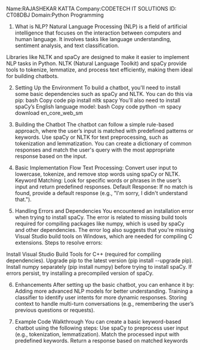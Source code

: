 Name:RAJASHEKAR KATTA Company:CODETECH IT SOLUTIONS ID: CT08DBJ Domain:Python Programming

1. What is NLP?
Natural Language Processing (NLP) is a field of artificial intelligence that focuses on the interaction between computers and human language.
It involves tasks like language understanding, sentiment analysis, and text classification.

Libraries like NLTK and spaCy are designed to make it easier to implement NLP tasks in Python.
NLTK (Natural Language Toolkit) and spaCy provide tools to tokenize, lemmatize, and process text efficiently, making them ideal for building chatbots.

2. Setting Up the Environment
To build a chatbot, you'll need to install some basic dependencies such as spaCy and NLTK. You can do this via pip:
bash
Copy code
pip install nltk spacy
You'll also need to install spaCy’s English language model:
bash
Copy code
python -m spacy download en_core_web_sm

3. Building the Chatbot
The chatbot can follow a simple rule-based approach, where the user’s input is matched with predefined patterns or keywords.
Use spaCy or NLTK for text preprocessing, such as tokenization and lemmatization.
You can create a dictionary of common responses and match the user's query with the most appropriate response based on the input.

4. Basic Implementation Flow
Text Processing: Convert user input to lowercase, tokenize, and remove stop words using spaCy or NLTK.
Keyword Matching: Look for specific words or phrases in the user’s input and return predefined responses.
Default Response: If no match is found, provide a default response (e.g., "I'm sorry, I didn't understand that.").

5. Handling Errors and Dependencies
You encountered an installation error when trying to install spaCy. The error is related to missing build tools required for compiling packages like numpy, which is used by spaCy and other dependencies.
The error log also suggests that you're missing Visual Studio build tools on Windows, which are needed for compiling C extensions.
Steps to resolve errors:

Install Visual Studio Build Tools for C++ (required for compiling dependencies).
Upgrade pip to the latest version (pip install --upgrade pip).
Install numpy separately (pip install numpy) before trying to install spaCy.
If errors persist, try installing a precompiled version of spaCy.

6. Enhancements
After setting up the basic chatbot, you can enhance it by:
Adding more advanced NLP models for better understanding.
Training a classifier to identify user intents for more dynamic responses.
Storing context to handle multi-turn conversations (e.g., remembering the user’s previous questions or requests).

7. Example Code Walkthrough
You can create a basic keyword-based chatbot using the following steps:
Use spaCy to preprocess user input (e.g., tokenization, lemmatization).
Match the processed input with predefined keywords.
Return a response based on matched keywords

